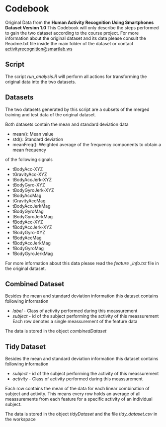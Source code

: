 # Codebook

Original Data from the **Human Activity Recognition Using Smartphones Dataset Version 1.0**
This Codebook will only describe the steps performed to gain the two dataset according to the course project.
For more information about the original dataset and its data please consult the Readme.txt file inside the main folder of the dataset or contact activityrecognition@smartlab.ws

## Script
The script *run_analysis.R* will perform all actions for transforming the original data into the two datasets.

## Datasets
The two datasets generated by this script are a subsets of the merged training and test data of the original dataset.

Both datasets contain the mean and standard deviation data
* mean(): Mean value
* std(): Standard deviation
* meanFreq(): Weighted average of the frequency components to obtain a mean frequency  

of the following signals
* tBodyAcc-XYZ
* tGravityAcc-XYZ
* tBodyAccJerk-XYZ
* tBodyGyro-XYZ
* tBodyGyroJerk-XYZ
* tBodyAccMag
* tGravityAccMag
* tBodyAccJerkMag
* tBodyGyroMag
* tBodyGyroJerkMag
* fBodyAcc-XYZ
* fBodyAccJerk-XYZ
* fBodyGyro-XYZ
* fBodyAccMag
* fBodyAccJerkMag
* fBodyGyroMag
* fBodyGyroJerkMag

For more information about this data please read the *feature _info.txt* file in the original dataset.

## Combined Dataset
Besides the mean and standard deviation information this dataset contains following information
* *label*       - Class of activity performed during this meassurement
* *subject*     - id of the subject performing the activity of this meassurement
Each row denotes a single meassurement of the feature data

The data is stored in the object *combinedDataset*

## Tidy Dataset
Besides the mean and standard deviation information this dataset contains following information
* *subject*     - id of the subject performing the activity of this meassurement
* *activity*    - Class of activity performed during this meassurement

Each row contains the mean of the data for each linear combination of subject and activity.
This means every row holds an average of all meassurements from each feature for a specific activity of an individual subject.

The data is stored in the object *tidyDataset* and the file *tidy_dataset.csv* in the workspace
